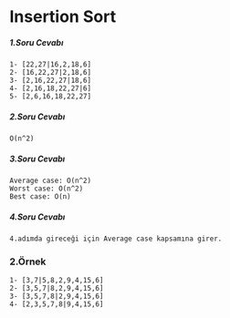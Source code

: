 # Insertion Sort
##### 1.Soru Cevabı
```
1- [22,27|16,2,18,6]  
2- [16,22,27|2,18,6]  
3- [2,16,22,27|18,6]  
4- [2,16,18,22,27|6]  
5- [2,6,16,18,22,27]
```
##### 2.Soru Cevabı
```
O(n^2)
```

##### 3.Soru Cevabı
```
Average case: O(n^2)  
Worst case: O(n^2)  
Best case: O(n)
```

##### 4.Soru Cevabı
```
4.adımda gireceği için Average case kapsamına girer. 
```

### 2.Örnek
````
1- [3,7|5,8,2,9,4,15,6]  
2- [3,5,7|8,2,9,4,15,6]  
3- [3,5,7,8|2,9,4,15,6]  
4- [2,3,5,7,8|9,4,15,6]
````

